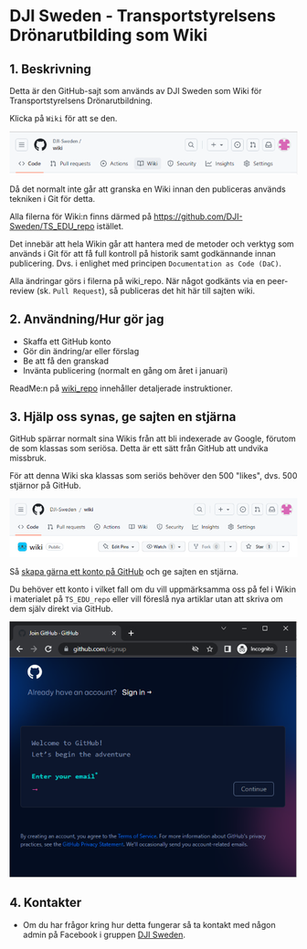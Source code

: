 # DJI Sweden - Transportstyrelsens Drönarutbilding som Wiki

## 1. Beskrivning

Detta är den GitHub-sajt som används av DJI Sweden som Wiki för Transportstyrelsens Drönarutbildning. 

Klicka på `Wiki` för att se den.

![](./images/2023-07-09-18-02-19.png)

Då det normalt inte går att granska en Wiki innan den publiceras används tekniken i Git för detta.

Alla filerna för Wiki:n finns därmed på https://github.com/DJI-Sweden/TS_EDU_repo istället.

Det innebär att hela Wikin går att hantera med de metoder och verktyg som används i Git för att få full kontroll på historik samt godkännande innan publicering. Dvs. i enlighet med principen `Documentation as Code (DaC)`.

Alla ändringar görs i filerna på wiki_repo. När något godkänts via en peer-review (sk. `Pull Request`), så publiceras det hit här till sajten wiki.

## 2. Användning/Hur gör jag

* Skaffa ett GitHub konto
* Gör din ändring/ar eller förslag
* Be att få den granskad
* Invänta publicering (normalt en gång om året i januari)

ReadMe:n på [wiki_repo](https://github.com/DJI-Sweden/TS_EDU_repo/blob/master/README.md) innehåller detaljerade instruktioner. 

## 3. Hjälp oss synas, ge sajten en stjärna

GitHub spärrar normalt sina Wikis från att bli indexerade av Google, förutom de som klassas som seriösa. Detta är ett sätt från GitHub att undvika missbruk.

För att denna Wiki ska klassas som seriös behöver den 500 "likes", dvs. 500 stjärnor på GitHub. 

![](./images/2023-07-09-17-38-42.png)

Så [skapa gärna ett konto på GitHub](https://github.com/signup) och ge sajten en stjärna.  

Du behöver ett konto i vilket fall om du vill uppmärksamma oss på fel i Wikin i materialet på `TS_EDU_repo` eller vill föreslå nya artiklar utan att skriva om dem själv direkt via GitHub.

![](./images/2023-07-09-17-52-09.png)

## 4. Kontakter

* Om du har frågor kring hur detta fungerar så ta kontakt med någon admin på Facebook i gruppen [DJI Sweden](https://www.facebook.com/groups/djisweden).
